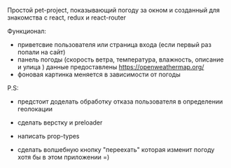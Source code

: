   Простой pet-project, показывающий погоду за окном и  созданный для 
  знакомства с react, redux и react-router
  
  Функционал: 
  - приветсвие пользователя или страница входа (если первый раз 
  попали на сайт)
  - панель погоды (скорость ветра, температура, влажность, описание и улица
  ) данные предоставлены <a href="https://openweathermap.org/" target="_blank">https://openweathermap.org/</a>
  - фоновая картинка меняется в зависимости от погоды
  
  P.S: 
  - предстоит доделать обработку отказа пользователя
  в определении геолокации
  
  - сделать верстку и preloader
  
  - написать prop-types
  
  - сделать волшебную кнопку "переехать" которая изменит погоду хотя бы 
  в этом приложении =)